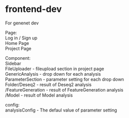 # frontend-dev
For genenet dev  

Page:  
Log in / Sign up  
Home Page   
Project Page  

Component:  
Sidebar   
FileUploader - fileupload section in project page  
GenericAnalysis - drop down for each analysis   
ParameterSection - parameter setting for each drop down  
Folder/Deseq2 - result of Deseq2 analysis  
      /FeatureGeneration - result of FeatureGeneration analysis  
      /Model - result of Model analysis  

config:  
analysisConfig - The defaul value of parameter setting  






